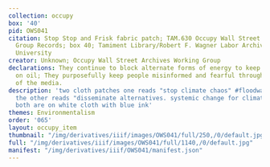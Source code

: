 ```yaml
---
collection: occupy
box: '40'
pid: OWS041
citation: Stop Stop and Frisk fabric patch; TAM.630 Occupy Wall Street Archives Working
  Group Records; box 40; Tamiment Library/Robert F. Wagner Labor Archives, New York
  University
creator: Unknown; Occupy Wall Street Archives Working Group
declarations: They continue to block alternate forms of energy to keep us dependent
  on oil; They purposefully keep people misinformed and fearful through their control
  of the media.
description: 'two cloth patches one reads "stop climate chaos" #floodwall street and
  the other reads "disseminate alternatives. systemic change for climate justice."
  both are on white cloth with blue ink'
themes: Environmentalism
order: '065'
layout: occupy_item
thumbnail: "/img/derivatives/iiif/images/OWS041/full/250,/0/default.jpg"
full: "/img/derivatives/iiif/images/OWS041/full/1140,/0/default.jpg"
manifest: "/img/derivatives/iiif/OWS041/manifest.json"
---
```


